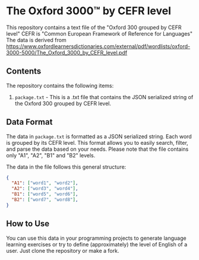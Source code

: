 # The Oxford 3000™ by CEFR level
This repository contains a text file of the "Oxford 300 grouped by CEFR level"
CEFR is "Common European Framework of Reference for Languages"
The data is derived from https://www.oxfordlearnersdictionaries.com/external/pdf/wordlists/oxford-3000-5000/The_Oxford_3000_by_CEFR_level.pdf

## Contents
The repository contains the following items:
1. `package.txt` - This is a .txt file that contains the JSON serialized string of the Oxford 300 grouped by CEFR level.

## Data Format
The data in `package.txt` is formatted as a JSON serialized string. Each word is grouped by its CEFR level. This format allows you to easily search, filter, and parse the data based on your needs. Please note that the file contains only "A1", "A2", "B1" and "B2" levels.

The data in the file follows this general structure:

```json
{
  "A1": ["word1", "word2"],
  "A2": ["word3", "word4"],
  "B1": ["word5", "word6"],
  "B2": ["word7", "word8"],
}
```

## How to Use
You can use this data in your programming projects to generate language learning exercises or try to define (approximately) the level of English of a user.
Just clone the repository or make a fork.
